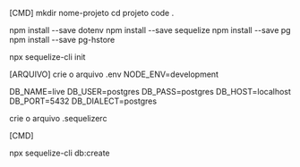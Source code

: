[CMD]
mkdir nome-projeto
cd projeto
code .

npm install --save dotenv
npm install --save sequelize 
npm install --save pg
npm install --save pg-hstore

npx sequelize-cli init

[ARQUIVO]
crie o arquivo .env
NODE_ENV=development

DB_NAME=live
DB_USER=postgres
DB_PASS=postgres
DB_HOST=localhost
DB_PORT=5432
DB_DIALECT=postgres

crie o arquivo .sequelizerc

[CMD]

npx sequelize-cli db:create
